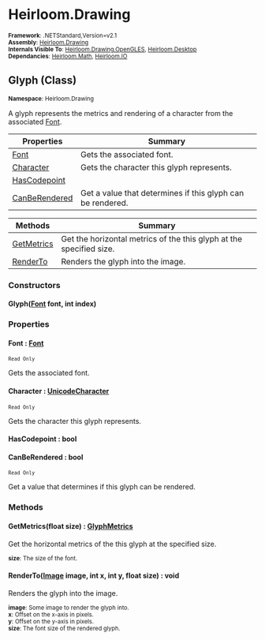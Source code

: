 # Heirloom.Drawing

<small>**Framework**: .NETStandard,Version=v2.1</small>  
<small>**Assembly**: [Heirloom.Drawing](../Heirloom.Drawing/Heirloom.Drawing.md)</small>  
<small>**Internals Visible To**: [Heirloom.Drawing.OpenGLES](../Heirloom.Drawing.OpenGLES/Heirloom.Drawing.OpenGLES.md), [Heirloom.Desktop](../Heirloom.Desktop/Heirloom.Desktop.md)</small>  
<small>**Dependancies**: [Heirloom.Math](../Heirloom.Math/Heirloom.Math.md), [Heirloom.IO](../Heirloom.IO/Heirloom.IO.md)</small>  

## Glyph (Class)
<small>**Namespace**: Heirloom.Drawing</sub></small>  

A glyph represents the metrics and rendering of a character from the associated [Font](Heirloom.Drawing.Font.md).

| Properties                    | Summary                                                    |
|-------------------------------|------------------------------------------------------------|
| [Font](#FON9AF9D8E3)          | Gets the associated font.                                  |
| [Character](#CHA601A43FD)     | Gets the character this glyph represents.                  |
| [HasCodepoint](#HAS859D7D5B)  |                                                            |
| [CanBeRendered](#CAN2821D71C) | Get a value that determines if this glyph can be rendered. |

| Methods                    | Summary                                                             |
|----------------------------|---------------------------------------------------------------------|
| [GetMetrics](#GET8C5581DC) | Get the horizontal metrics of the this glyph at the specified size. |
| [RenderTo](#REN5B264EAC)   | Renders the glyph into the image.                                   |

### Constructors

#### Glyph([Font](Heirloom.Drawing.Font.md) font, int index)

### Properties

#### <a name="FON9AF9D8E3"></a>Font : [Font](Heirloom.Drawing.Font.md)

<small>`Read Only`</small>

Gets the associated font.

#### <a name="CHA601A43FD"></a>Character : [UnicodeCharacter](Heirloom.Drawing.UnicodeCharacter.md)

<small>`Read Only`</small>

Gets the character this glyph represents.

#### <a name="HAS859D7D5B"></a>HasCodepoint : bool


#### <a name="CAN2821D71C"></a>CanBeRendered : bool

<small>`Read Only`</small>

Get a value that determines if this glyph can be rendered.

### Methods

#### <a name="GET8C5581DC"></a>GetMetrics(float size) : [GlyphMetrics](Heirloom.Drawing.GlyphMetrics.md)

Get the horizontal metrics of the this glyph at the specified size.

<small>**size**: <param name="size">The size of the font.</param></small>  

#### <a name="REN5B264EAC"></a>RenderTo([Image](Heirloom.Drawing.Image.md) image, int x, int y, float size) : void

Renders the glyph into the image.

<small>**image**: <param name="image">Some image to render the glyph into.</param></small>  
<small>**x**: <param name="x">Offset on the x-axis in pixels.</param></small>  
<small>**y**: <param name="y">Offset on the y-axis in pixels.</param></small>  
<small>**size**: <param name="size">The font size of the rendered glyph.</param></small>  

